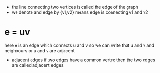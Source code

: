 * the line connecting two vertices is called the edge of the graph
* we denote and edge by {v1,v2} means edge is connecting v1 and v2


# e = uv
here e is an edge which connects u and v
so we can write that u and v and neighbours or 
u and v are adjacent




* adjacent edges 
if two edges have a common vertex then the two edges are called adjacent edges
